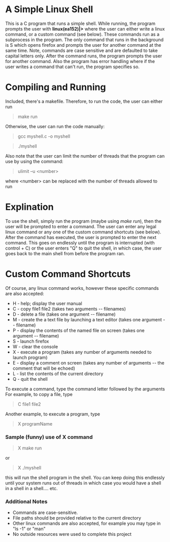 # A Simple Linux Shell

This is a C program that runs a simple shell. While running, the program prompts the user with **linux(ea152)|>** where the user can either write a linux command, or a custom command (see below). These commands run as a subprocess in the program. The only command that runs in the background is S which opens firefox and prompts the user for another command at the same time. Note, commands are case sensitive and are defaulted to take capital letters only. After the command runs, the program prompts the user for another command. Also the program has error handling where if the user writes a command that can't run, the program specifies so.

# Compiling and Running

Included, there's a makefile. Therefore, to run the code, the user can either run
> make run

Otherwise, the user can run the code manually:

> gcc myshell.c -o myshell

> ./myshell


Also note that the user can limit the number of threads that the program can use by using the command:
> ulimit –u \<number\>

where \<number\> can be replaced with the number of threads allowed to run

# Explination

To use the shell, simply run the program (maybe using *make run*), then the user will be prompted to enter a command. The user can enter any legal linux command or any one of the custom command shortcuts (see below). After the command has executed, the user is prompted to enter the next command. This goes on endlessly until the program is interrupted (with control + C) or the user enters "Q" to quit the shell, in which case, the user goes back to the main shell from before the program ran.

# Custom Command Shortcuts

Of course, any linux command works, however these specific commands are also accepted:


- H - help; display the user manual
- C - copy file1 file2 (takes two arguments -- filenames)
- D - delete a file (takes one argument -- filename)
- M - create the a text file by launching a text editor (takes one argument -- filename)
- P - display the contents of the named file on screen (takes one argument -- filename)
- S - launch firefox
- W - clear the console
- X - execute a program (takes any number of arguments needed to launch program)
- E - display a comment on screen (takes any number of arguments -- the comment that will be echoed)
- L - list the contents of the current directory
- Q - quit the shell

To execute a command, type the command letter followed by the arguments
For example, to copy a file, type
> C file1 file2

Another example, to execute a program, type
> X programName

### Sample (funny) use of X command
> X make run

or
> X ./myshell

this will run the shell program in the shell. You can keep doing this endlessly until your system runs out of threads in which case you would have a shell in a shell in a shell.... etc.

### Additional Notes
- Commands are case-sensitive.
- File paths should be provided relative to the current directory
- Other linux commands are also accepted, for example you may type in \"ls -1\" or \"man\"
- No outside resources were used to complete this project


